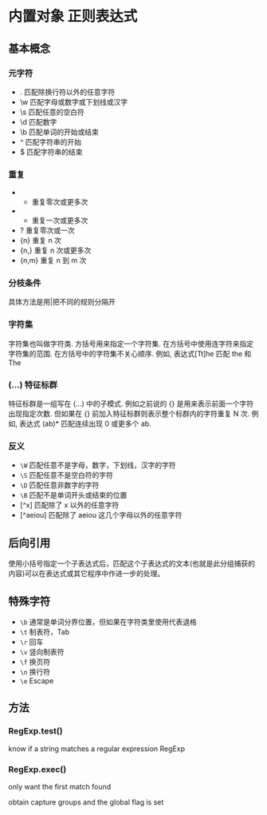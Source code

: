 # 内置对象 正则表达式

## 基本概念

### 元字符

- . 匹配除换行符以外的任意字符
- \w 匹配字母或数字或下划线或汉字
- \s 匹配任意的空白符
- \d 匹配数字
- \b 匹配单词的开始或结束
- ^ 匹配字符串的开始
- \$ 匹配字符串的结束

### 重复

- - 重复零次或更多次
- - 重复一次或更多次
- ? 重复零次或一次
- {n} 重复 n 次
- {n,} 重复 n 次或更多次
- {n,m} 重复 n 到 m 次

### 分枝条件

具体方法是用|把不同的规则分隔开

### 字符集

字符集也叫做字符类. 方括号用来指定一个字符集. 在方括号中使用连字符来指定字符集的范围. 在方括号中的字符集不关心顺序. 例如, 表达式[Tt]he 匹配 the 和 The

### (...) 特征标群

特征标群是一组写在 (...) 中的子模式. 例如之前说的 {} 是用来表示前面一个字符出现指定次数. 但如果在 {} 前加入特征标群则表示整个标群内的字符重复 N 次. 例如, 表达式 (ab)\* 匹配连续出现 0 或更多个 ab.

### 反义

- `\W` 匹配任意不是字母，数字，下划线，汉字的字符
- `\S` 匹配任意不是空白符的字符
- `\D` 匹配任意非数字的字符
- `\B` 匹配不是单词开头或结束的位置
- [^x] 匹配除了 x 以外的任意字符
- [^aeiou] 匹配除了 aeiou 这几个字母以外的任意字符

## 后向引用

使用小括号指定一个子表达式后，匹配这个子表达式的文本(也就是此分组捕获的内容)可以在表达式或其它程序中作进一步的处理。

## 特殊字符

- `\b` 通常是单词分界位置，但如果在字符类里使用代表退格
- `\t` 制表符，Tab
- `\r` 回车
- `\v` 竖向制表符
- `\f` 换页符
- `\n` 换行符
- `\e` Escape

## 方法

### RegExp.test()

know if a string matches a regular expression RegExp

### RegExp.exec()

only want the first match found

obtain capture groups and the global flag is set
